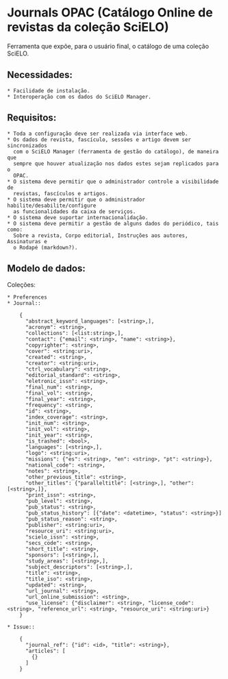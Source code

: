 Journals OPAC (Catálogo Online de revistas da coleção SciELO)
==============================================================

Ferramenta que expõe, para o usuário final, o catálogo de uma coleção SciELO.


Necessidades:
--------------

    * Facilidade de instalação.
    * Interoperação com os dados do SciELO Manager.


Requisitos:
-----------

    * Toda a configuração deve ser realizada via interface web.
    * Os dados de revista, fascículo, sessões e artigo devem ser sincronizados
      com o SciELO Manager (ferramenta de gestão do catálogo), de maneira que
      sempre que houver atualização nos dados estes sejam replicados para o
      OPAC.
    * O sistema deve permitir que o administrador controle a visibilidade de
      revistas, fascículos e artigos.
    * O sistema deve permitir que o administrador habilite/desabilite/configure
      as funcionalidades da caixa de serviços.
    * O sistema deve suportar internacionalidação.
    * O sistema deve permitir a gestão de alguns dados do periódico, tais como:
      Sobre a revista, Corpo editorial, Instruções aos autores, Assinaturas e
      o Rodapé (markdown?).


Modelo de dados:
----------------

Coleções:

    * Preferences
    * Journal::

        {
          "abstract_keyword_languages": [<string>,],
          "acronym": <string>,
          "collections": [<list:string>,],
          "contact": {"email": <string>, "name": <string>},
          "copyrighter": <string>,
          "cover": <string:uri>,
          "created": <string>,
          "creator": <string:uri>,
          "ctrl_vocabulary": <string>,
          "editorial_standard": <string>,
          "eletronic_issn": <string>,
          "final_num": <string>,
          "final_vol": <string>,
          "final_year": <string>,
          "frequency": <string>,
          "id": <string>,
          "index_coverage": <string>,
          "init_num": <string>,
          "init_vol": <string>,
          "init_year": <string>,
          "is_trashed": <bool>,
          "languages": [<string>,],
          "logo": <string:uri>,
          "missions": {"es": <string>, "en": <string>, "pt": <string>},
          "national_code": <string>,
          "notes": <string>,
          "other_previous_title": <string>,
          "other_titles": {"paralleltitle": [<string>,], "other": [<string>,]},
          "print_issn": <string>,
          "pub_level": <string>,
          "pub_status": <string>,
          "pub_status_history": [{"date": <datetime>, "status": <string>}]
          "pub_status_reason": <string>,
          "publisher": <string:uri>,
          "resource_uri": <string:uri>,
          "scielo_issn": <string>,
          "secs_code": <string>,
          "short_title": <string>,
          "sponsors": [<string>,],
          "study_areas": [<string>,],
          "subject_descriptors": [<string>,],
          "title": <string>,
          "title_iso": <string>,
          "updated": <string>,
          "url_journal": <string>,
          "url_online_submission": <string>,
          "use_license": {"disclaimer": <string>, "license_code": <string>, "reference_url": <string>, "resource_uri": <string:uri>}
        }

    * Issue::

        {
          "journal_ref": {"id": <id>, "title": <string>},
          "articles": [
            {}
          ]
        }
